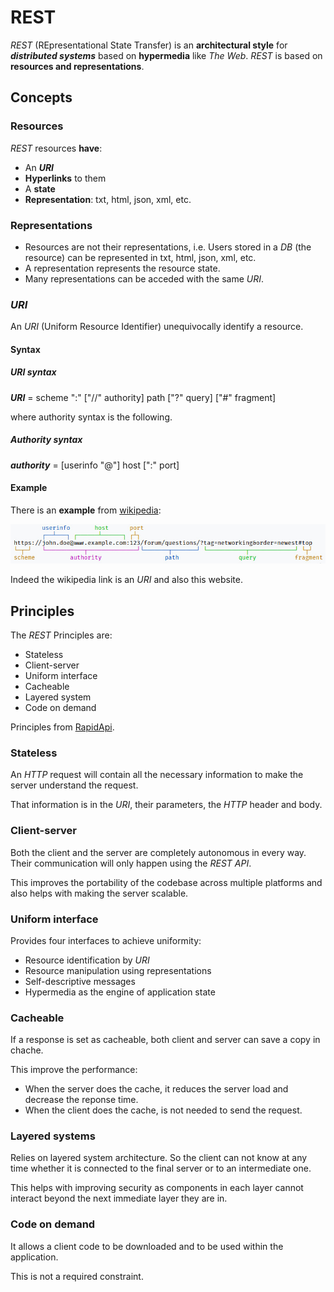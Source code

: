 # REST

_REST_ (REpresentational State Transfer) is an **architectural style** for **_distributed systems_** based on **hypermedia** like _The Web_. _REST_ is based on **resources and representations**. 

## Concepts

### Resources 

_REST_ resources **have**:

- An **_URI_**
- **Hyperlinks** to them 
- A **state** 
- **Representation**: txt, html, json, xml, etc. 

### Representations 

- Resources are not their representations, i.e. Users stored in a _DB_ (the resource) can be represented in txt, html, json, xml, etc.
- A representation represents the resource state. 
- Many representations can be acceded with the same _URI_.

### _URI_

An _URI_ (Uniform Resource Identifier) unequivocally identify a resource.

#### Syntax

##### URI syntax 

**_URI_** = scheme ":" ["//" authority] path ["?" query] ["#" fragment]

where authority syntax is the following.

##### Authority syntax

**_authority_** = [userinfo "@"] host [":" port]

#### Example

There is an **example** from [wikipedia](https://en.wikipedia.org/wiki/Uniform_Resource_Identifier):

![URI](img/uri.jpg)

Indeed the wikipedia link is an _URI_ and also this website.

## Principles 

The _REST_ Principles are: 

- Stateless 
- Client-server 
- Uniform interface 
- Cacheable 
- Layered system 
- Code on demand 

Principles from [RapidApi](https://rapidapi.com/guides/rest-api-principles).

### Stateless 

An _HTTP_ request will contain all the necessary information to make the server understand the request.

That information is in the _URI_, their parameters, the _HTTP_ header and body. 

### Client-server 

Both the client and the server are completely autonomous in every way. Their communication will only happen using the _REST_ _API_. 

This improves the portability of the codebase across multiple platforms and also helps with making the server scalable.

### Uniform interface 

Provides four interfaces to achieve uniformity:

- Resource identification by _URI_
- Resource manipulation using representations
- Self-descriptive messages
- Hypermedia as the engine of application state

### Cacheable 

If a response is set as cacheable, both client and server can save a copy in chache.

This improve the performance:

- When the server does the cache, it reduces the server load and decrease the reponse time.
- When the client does the cache, is not needed to send the request. 

### Layered systems

Relies on layered system architecture. So the client can not know at any time whether it is connected to the final server or to an intermediate one.

This helps with improving security as components in each layer cannot interact beyond the next immediate layer they are in.

### Code on demand

It allows a client code to be downloaded and to be used within the application.

This is not a required constraint. 
